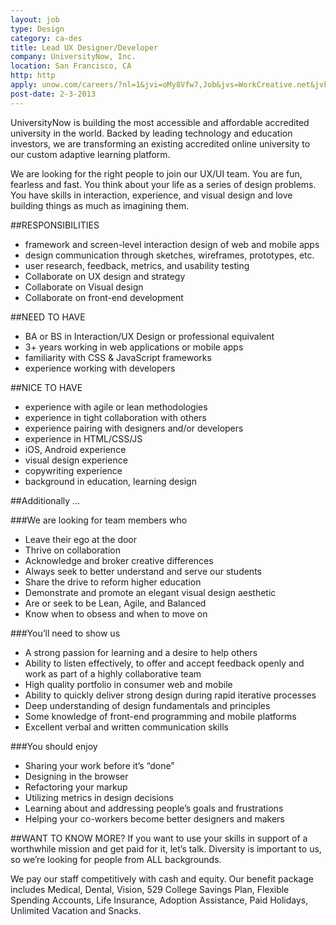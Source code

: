 ```yaml
---
layout: job
type: Design
category: ca-des
title: Lead UX Designer/Developer
company: UniversityNow, Inc.
location: San Francisco, CA
http: http
apply: unow.com/careers/?nl=1&jvi=oMy8Vfw7,Job&jvs=WorkCreative.net&jvk=Job
post-date: 2-3-2013
---
```


UniversityNow is building the most accessible and affordable accredited university in the world.  Backed by leading technology and education investors, we are transforming an existing accredited online university to our custom adaptive learning platform.

We are looking for the right people to join our UX/UI team. You are fun, fearless and fast. You think about your life as a series of design problems. You have skills in interaction, experience, and visual design and love building things as much as imagining them.  

##RESPONSIBILITIES
* framework and screen-level interaction design of web and mobile apps
* design communication through sketches, wireframes, prototypes, etc.
* user research, feedback, metrics, and usability testing
* Collaborate on UX design and strategy
* Collaborate on Visual design
* Collaborate on front-end development

##NEED TO HAVE
* BA or BS in Interaction/UX Design or professional equivalent
* 3+ years working in web applications or mobile apps
* familiarity with CSS & JavaScript frameworks
* experience working with developers

##NICE TO HAVE
* experience with agile or lean methodologies
* experience in tight collaboration with others
* experience pairing with designers and/or developers
* experience in HTML/CSS/JS
* iOS, Android experience
* visual design experience
* copywriting experience
* background in education, learning design

##Additionally …

###We are looking for team members who
* Leave their ego at the door
* Thrive on collaboration
* Acknowledge and broker creative differences
* Always seek to better understand and serve our students
* Share the drive to reform higher education
* Demonstrate and promote an elegant visual design aesthetic
* Are or seek to be Lean, Agile, and Balanced
* Know when to obsess and when to move on

###You’ll need to show us
* A strong passion for learning and a desire to help others
* Ability to listen effectively, to offer and accept feedback openly and work as part of a highly collaborative team
* High quality portfolio in consumer web and mobile
* Ability to quickly deliver strong design during rapid iterative processes
* Deep understanding of design fundamentals and principles
* Some knowledge of front-end programming and mobile platforms
* Excellent verbal and written communication skills

###You should enjoy
* Sharing your work before it’s “done”
* Designing in the browser
* Refactoring your markup
* Utilizing metrics in design decisions
* Learning about and addressing people’s goals and frustrations
* Helping your co-workers become better designers and makers
 
##WANT TO KNOW MORE? 
If you want to use your skills in support of a worthwhile mission and get paid for it, let’s talk. Diversity is important to us, so we’re looking for people from ALL backgrounds. 
 
We pay our staff competitively with cash and equity.  Our benefit package includes Medical, Dental, Vision, 529 College Savings Plan, Flexible Spending Accounts, Life Insurance, Adoption Assistance, Paid Holidays, Unlimited Vacation and Snacks.
 
